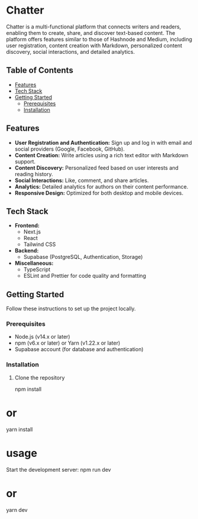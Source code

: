 # Chatter

Chatter is a multi-functional platform that connects writers and readers, enabling them to create, share, and discover text-based content. The platform offers features similar to those of Hashnode and Medium, including user registration, content creation with Markdown, personalized content discovery, social interactions, and detailed analytics.

## Table of Contents

- [Features](#features)
- [Tech Stack](#tech-stack)
- [Getting Started](#getting-started)
  - [Prerequisites](#prerequisites)
  - [Installation](#installation)
  

## Features

- **User Registration and Authentication:** Sign up and log in with email and social providers (Google, Facebook, GitHub).
- **Content Creation:** Write articles using a rich text editor with Markdown support.
- **Content Discovery:** Personalized feed based on user interests and reading history.
- **Social Interactions:** Like, comment, and share articles.
- **Analytics:** Detailed analytics for authors on their content performance.
- **Responsive Design:** Optimized for both desktop and mobile devices.

## Tech Stack

- **Frontend:**
  - Next.js
  - React
  - Tailwind CSS
- **Backend:**
  - Supabase (PostgreSQL, Authentication, Storage)
- **Miscellaneous:**
  - TypeScript
  - ESLint and Prettier for code quality and formatting

## Getting Started

Follow these instructions to set up the project locally.

### Prerequisites

- Node.js (v14.x or later)
- npm (v6.x or later) or Yarn (v1.22.x or later)
- Supabase account (for database and authentication)

### Installation

1. Clone the repository

   npm install
# or
yarn install

# usage
Start the development server:
npm run dev
# or
yarn dev
